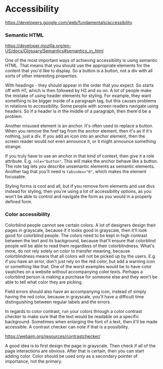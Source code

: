 # Accessibility

https://developers.google.com/web/fundamentals/accessibility

### Semantic HTML
https://developer.mozilla.org/en-US/docs/Glossary/Semantics#semantics_in_html

One of the most important ways of achieving accessibility is using semantic HTML.
That means that you should use the appropriate elements for the content that you'd
like to display. So a button is a button, not a div with all sorts of other interesting
properties.

With headings - they should appear in the order that you expect. So starts off with
H1, which is then followed by H2 and so on. A lot of people make the mistake of using
header elements for styling. For example, they want something to be bigger inside
of a paragraph tag, but this causes problems in relations to accessibility. Some
people with screen readers navigate using headers. So if a header is in the middle
of a paragraph, then there'd be a problem.

Another misused element is an anchor. It's often used to replace a button. When you
remove the href tag from the anchor element, then it's as if it's nothing, just
a div. If you add an icon into an anchor element, then the screen reader would
not even announce it, or it might announce something strange.

If you truly have to use an anchor in that kind of context, then give it a role
attribute. E.g. `role="button"`. This will make the anchor behave like a button.
The role tag lets you describe unsemantic elements as semantic elements. Another
tag that you'll need is `tabindex="0"`, which makes the element focusable.

Styling forms is cool and all, but if you remove form elements and use divs instead
for styling, then you're using a lot of accessibility options, as you won't be
able to control and navigate the form as you would in a properly defined form.

### Color accessibility
Colorblind people cannot see certain colors. A lot of designers design their pages 
in grayscale, because if it looks good in grayscale, then it'll look good for
colorblind people. The colors need to be kept in high contrast between the text
and its background, because that'll ensure that colorblind people will be able
to read them regardless of their colorblindness. What's more, do not rely solely
on color to transfer meaning, because colorblindness means that all colors will 
not be picked up by the users. E.g. if you have an error, don't just rely on the red
color, but add a warning icon or something like that. One of the worst examples
would be to have color swatches on a website without accompanying color texts.
Perhaps a colorblind person is making a purchase for someone else and they won't
be able to tell what color they are picking.

Field errors should also have an accompanying icon, instead of simply having the
red color, because in grayscale, you'll have a difficult time distinguishing between
regular labels and the errors.

In regards to color contrast, run your colors through a color contrast checker to make
sure that the text would be readable on a specific background. Sometimes when
enlarging the font of a text, then it'll be made accessible. A contrast checker
can note if that is a possibility.

https://webaim.org/resources/contrastchecker/

A good idea is to first design the page in grayscale. Then check if all of the page
interactions are obvious. After that is certain, then you can start adding color.
Color should be used only as a secondary pointer of importance, not the primary.